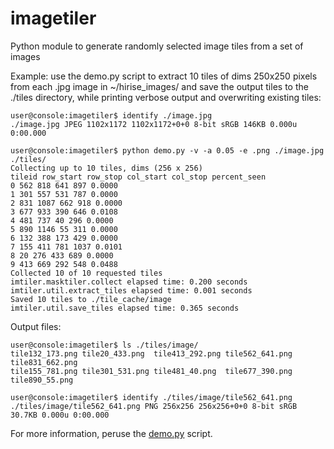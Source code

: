 # imagetiler
Python module to generate randomly selected image tiles from a set of images


Example: use the demo.py script to extract 10 tiles of dims 250x250 pixels from each .jpg image in ~/hirise_images/ and save the output tiles to the ./tiles directory, while printing verbose output and overwriting existing tiles: 

```
user@console:imagetiler$ identify ./image.jpg 
./image.jpg JPEG 1102x1172 1102x1172+0+0 8-bit sRGB 146KB 0.000u 0:00.000
```

```
user@console:imagetiler$ python demo.py -v -a 0.05 -e .png ./image.jpg ./tiles/
Collecting up to 10 tiles, dims (256 x 256)
tileid row_start row_stop col_start col_stop percent_seen
0 562 818 641 897 0.0000
1 301 557 531 787 0.0000
2 831 1087 662 918 0.0000
3 677 933 390 646 0.0108
4 481 737 40 296 0.0000
5 890 1146 55 311 0.0000
6 132 388 173 429 0.0000
7 155 411 781 1037 0.0101
8 20 276 433 689 0.0000
9 413 669 292 548 0.0488
Collected 10 of 10 requested tiles
imtiler.masktiler.collect elapsed time: 0.200 seconds
imtiler.util.extract_tiles elapsed time: 0.001 seconds
Saved 10 tiles to ./tile_cache/image
imtiler.util.save_tiles elapsed time: 0.365 seconds
```

Output files:
```
user@console:imagetiler$ ls ./tiles/image/
tile132_173.png tile20_433.png  tile413_292.png tile562_641.png tile831_662.png
tile155_781.png tile301_531.png tile481_40.png  tile677_390.png tile890_55.png
```

```
user@console:imagetiler$ identify ./tiles/image/tile562_641.png
./tiles/image/tile562_641.png PNG 256x256 256x256+0+0 8-bit sRGB 30.7KB 0.000u 0:00.000
```

For more information, peruse the [demo.py](https://github.com/dsmbgu8/imagetiler/blob/master/demo.py) script.
